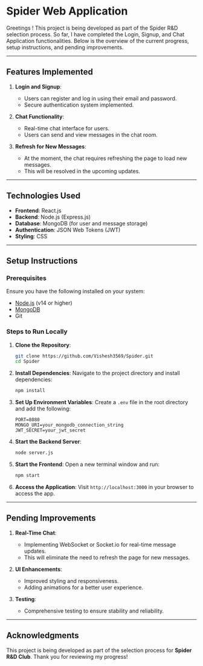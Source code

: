 
# **Spider Web Application**

Greetings !
This project is being developed as part of the Spider R&D selection process. So far, I have completed the Login, Signup, and Chat Application functionalities. Below is the overview of the current progress, setup instructions, and pending improvements.

---

## **Features Implemented**

1. **Login and Signup**:
   - Users can register and log in using their email and password.
   - Secure authentication system implemented.

2. **Chat Functionality**:
   - Real-time chat interface for users.
   - Users can send and view messages in the chat room.

3. **Refresh for New Messages**:
   - At the moment, the chat requires refreshing the page to load new messages.
   - This will be resolved in the upcoming updates.

---

## **Technologies Used**

- **Frontend**: React.js
- **Backend**: Node.js (Express.js)
- **Database**: MongoDB (for user and message storage)
- **Authentication**: JSON Web Tokens (JWT)
- **Styling**: CSS

---

## **Setup Instructions**

### **Prerequisites**
Ensure you have the following installed on your system:
- [Node.js](https://nodejs.org/) (v14 or higher)
- [MongoDB](https://www.mongodb.com/)
- Git

### **Steps to Run Locally**

1. **Clone the Repository**:
   ```bash
   git clone https://github.com/Vishesh3569/Spider.git
   cd Spider
   ```

2. **Install Dependencies**:
   Navigate to the project directory and install dependencies:
   ```bash
   npm install
   ```

3. **Set Up Environment Variables**:
   Create a `.env` file in the root directory and add the following:
   ```env
   PORT=8080
   MONGO_URI=your_mongodb_connection_string
   JWT_SECRET=your_jwt_secret
   ```

4. **Start the Backend Server**:
   ```bash
   node server.js
   ```

5. **Start the Frontend**:
   Open a new terminal window and run:
   ```bash
   npm start
   ```

6. **Access the Application**:
   Visit `http://localhost:3000` in your browser to access the app.

---

## **Pending Improvements**

1. **Real-Time Chat**:
   - Implementing WebSocket or Socket.io for real-time message updates.
   - This will eliminate the need to refresh the page for new messages.

2. **UI Enhancements**:
   - Improved styling and responsiveness.
   - Adding animations for a better user experience.

3. **Testing**:
   - Comprehensive testing to ensure stability and reliability.

---

## **Acknowledgments**

This project is being developed as part of the selection process for **Spider R&D Club**. Thank you for reviewing my progress!


